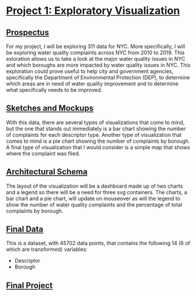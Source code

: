 # [Project 1: Exploratory Visualization](https://sheri-kamal.github.io/DATA73200-SP2020/Exploratory/)

## [Prospectus](https://github.com/sheri-kamal/DATA73200-SP2020/tree/master/Exploratory)
For my project, I will be exploring 311 data for NYC. More specifically, I will be exploring water quality complaints across NYC from 2010 to 2019. This exloration allows us to take a look at the major water quality issues in NYC and which boroughs are more impacted by water quality issues in NYC. This exploration could prove useful to help city and government agencies, specifically the Department of Environmental Protection (DEP), to determine which areas are in need of water quality improvement and to determine what specifically needs to be improved.

## [Sketches and Mockups](https://github.com/sheri-kamal/DATA73200-SP2020/blob/master/Exploratory/Sketches%20and%20Mockups.png)
With this data,  there are several types of visualizations that come to mind, but the one that stands out immediately is a bar chart showing the number of complaints for each descriptor type. Another type of visualization that comes to mind is a pie chart showing the number of complaints by borough. A final type of visualization that I would consider is a simple map that shows where the complaint was filed.

## [Architectural Schema](https://github.com/sheri-kamal/DATA73200-SP2020/blob/master/Exploratory/Architectural%20Schema.png)
The layout of the visualization will be a dashboard made up of two charts and a legend so there will be a need for three svg containers. The charts, a bar chart and a pie chart, will update on mouseover as will the legend to show the number of water quality complaints and the percentage of total complaints by borough.

## [Final Data](https://raw.githubusercontent.com/sheri-kamal/DATA73200-SP2020/master/Exploratory/Final%20Dataset.csv)
This is a dataset, with 45702 data points, that contains the following 14 (6 of which are transformed) variables:
  * Descriptor
  * Borough

## [Final Project](https://sheri-kamal.github.io/DATA73200-SP2020/Exploratory/)
